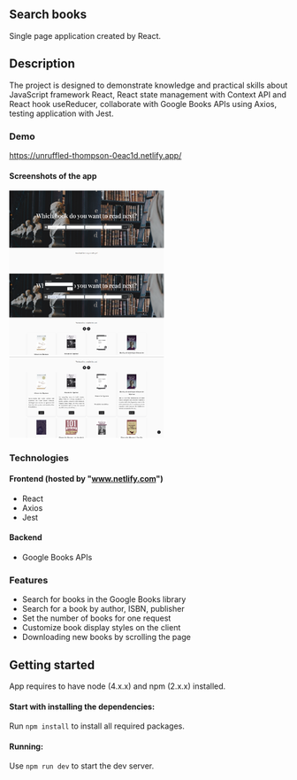 ## Search books 

Single page application created by React.

## Description

The project is designed to demonstrate knowledge and practical skills about JavaScript framework React, React state management with Context API and React hook useReducer, collaborate with Google Books APIs using Axios, testing application with Jest.

### Demo

  https://unruffled-thompson-0eac1d.netlify.app/


#### Screenshots of the app

<div>
<p>
<img src="demo-images/img-1.png" width="280px">
<img src="demo-images/img-2.png" width="280px">
<img src="demo-images/img-3.png" width="280px">
</p>
</div>

### Technologies

#### Frontend (hosted by "www.netlify.com")

- React
- Axios
- Jest

#### Backend

- Google Books APIs

### Features

- Search for books in the Google Books library
- Search for a book by author, ISBN, publisher
- Set the number of books for one request
- Customize book display styles on the client
- Downloading new books by scrolling the page

## Getting started

  App requires to have node (4.x.x) and npm (2.x.x) installed.

#### Start with installing the dependencies:

  Run `npm install` to install all required packages.

#### Running:

  Use `npm run dev` to start the dev server.

